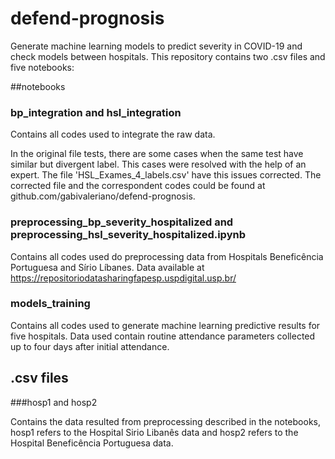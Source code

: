 # defend-prognosis

Generate machine learning models to predict severity in COVID-19 and check models between hospitals. This repository contains two .csv files and five notebooks:

##notebooks

### bp_integration and hsl_integration

Contains all codes used to integrate the raw data.

In the original file tests, there are some cases when the same test have similar but divergent label. This cases were resolved with the help of an expert. The file 'HSL_Exames_4_labels.csv' have this issues corrected. 
The corrected file and the correspondent codes could be found at github.com/gabivaleriano/defend-prognosis.

### preprocessing_bp_severity_hospitalized and preprocessing_hsl_severity_hospitalized.ipynb

Contains all codes used do preprocessing data from Hospitals Beneficência Portuguesa and Sírio Líbanes. Data available at https://repositoriodatasharingfapesp.uspdigital.usp.br/

### models_training

Contains all codes used to generate machine learning predictive results for five hospitals. Data used contain routine attendance parameters collected up to four days after initial attendance.

## .csv files

###hosp1 and hosp2

Contains the data resulted from preprocessing described in the notebooks, hosp1 refers to the Hospital Sirio Libanês data and hosp2 refers to the Hospital Beneficência Portuguesa data.

